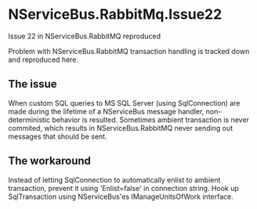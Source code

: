 NServiceBus.RabbitMq.Issue22
============================

Issue 22 in NServiceBus.RabbitMQ reproduced

Problem with NServiceBus.RabbitMQ transaction handling is tracked down and reproduced here.

The issue
---------
When custom SQL queries to MS SQL Server (using SqlConnection) are made during the lifetime of a
NServiceBus message handler, non-deterministic behavior is resulted. Sometimes ambient transaction is
never commited, which results in NServiceBus.RabbitMQ never sending out messages that should be sent.

The workaround
--------------
Instead of letting SqlConnection to automatically enlist to ambient transaction, prevent it using 'Enlist=false'
in connection string. Hook up SqlTransaction using NServiceBus'es IManageUnitsOfWork interface.





